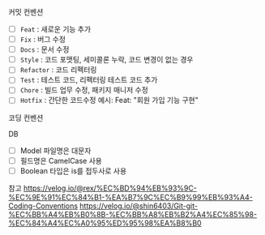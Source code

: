 커밋 컨벤션
- [ ] `Feat` : 새로운 기능 추가
- [ ] `Fix` : 버그 수정
- [ ] `Docs` : 문서 수정
- [ ] `Style` : 코드 포맷팅, 세미콜론 누락, 코드 변경이 없는 경우
- [ ] `Refactor` : 코드 리펙터링
- [ ] `Test` : 테스트 코드, 리펙터링 테스트 코드 추가
- [ ] `Chore` : 빌드 업무 수정, 패키지 매니저 수정
- [ ] `Hotfix` : 간단한 코드수정
예시: Feat: "회원 가입 기능 구현"

코딩 컨벤션

DB
- [ ] Model 파일명은 대문자
- [ ] 필드명은 CamelCase 사용
- [ ] Boolean 타입은 is를 접두사로 사용

참고 
https://velog.io/@rex/%EC%BD%94%EB%93%9C-%EC%9E%91%EC%84%B1-%EA%B7%9C%EC%B9%99%EB%93%A4-Coding-Conventions
https://velog.io/@shin6403/Git-git-%EC%BB%A4%EB%B0%8B-%EC%BB%A8%EB%B2%A4%EC%85%98-%EC%84%A4%EC%A0%95%ED%95%98%EA%B8%B0